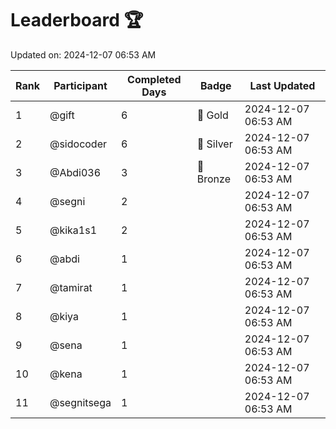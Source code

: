 # Leaderboard 🏆

Updated on: 2024-12-07 06:53 AM

| Rank | Participant       | Completed Days | Badge      | Last Updated         |
|------|-------------------|----------------|------------|----------------------|
| 1    | @gift             | 6              | 🏅 Gold     | 2024-12-07 06:53 AM |
| 2    | @sidocoder        | 6              | 🥈 Silver   | 2024-12-07 06:53 AM |
| 3    | @Abdi036          | 3              | 🥉 Bronze   | 2024-12-07 06:53 AM |
| 4    | @segni            | 2              |            | 2024-12-07 06:53 AM |
| 5    | @kika1s1          | 2              |            | 2024-12-07 06:53 AM |
| 6    | @abdi             | 1              |            | 2024-12-07 06:53 AM |
| 7    | @tamirat          | 1              |            | 2024-12-07 06:53 AM |
| 8    | @kiya             | 1              |            | 2024-12-07 06:53 AM |
| 9    | @sena             | 1              |            | 2024-12-07 06:53 AM |
| 10   | @kena             | 1              |            | 2024-12-07 06:53 AM |
| 11   | @segnitsega       | 1              |            | 2024-12-07 06:53 AM |

